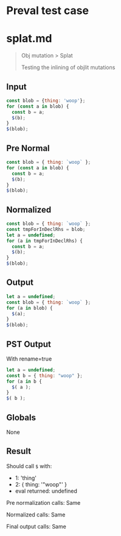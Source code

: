 # Preval test case

# splat.md

> Obj mutation > Splat
>
> Testing the inlining of objlit mutations

## Input

`````js filename=intro
const blob = {thing: 'woop'};
for (const a in blob) {
  const b = a;
  $(b);
}
$(blob);
`````

## Pre Normal

`````js filename=intro
const blob = { thing: `woop` };
for (const a in blob) {
  const b = a;
  $(b);
}
$(blob);
`````

## Normalized

`````js filename=intro
const blob = { thing: `woop` };
const tmpForInDeclRhs = blob;
let a = undefined;
for (a in tmpForInDeclRhs) {
  const b = a;
  $(b);
}
$(blob);
`````

## Output

`````js filename=intro
let a = undefined;
const blob = { thing: `woop` };
for (a in blob) {
  $(a);
}
$(blob);
`````

## PST Output

With rename=true

`````js filename=intro
let a = undefined;
const b = { thing: "woop" };
for (a in b {
  $( a );
}
$( b );
`````

## Globals

None

## Result

Should call `$` with:
 - 1: 'thing'
 - 2: { thing: '"woop"' }
 - eval returned: undefined

Pre normalization calls: Same

Normalized calls: Same

Final output calls: Same
